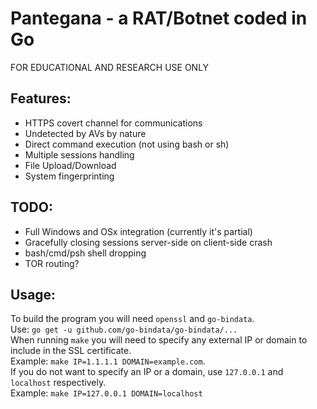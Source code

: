 # Pantegana - a RAT/Botnet coded in Go
FOR EDUCATIONAL AND RESEARCH USE ONLY

## Features:
 - HTTPS covert channel for communications
 - Undetected by AVs by nature
 - Direct command execution (not using bash or sh)
 - Multiple sessions handling
 - File Upload/Download
 - System fingerprinting

## TODO:
 - Full Windows and OSx integration (currently it's partial)
 - Gracefully closing sessions server-side on client-side crash
 - bash/cmd/psh shell dropping
 - TOR routing?

## Usage:
To build the program you will need `openssl` and `go-bindata`.  
Use: `go get -u github.com/go-bindata/go-bindata/...`  
When running `make` you will need to specify any external IP or domain to include in the SSL certificate.  
Example: `make IP=1.1.1.1 DOMAIN=example.com`.  
If you do not want to specify an IP or a domain, use `127.0.0.1` and `localhost` respectively.  
Example: `make IP=127.0.0.1 DOMAIN=localhost`
